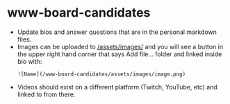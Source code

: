 # www-board-candidates

* Update bios and answer questions that are in the personal markdown files.
* Images can be uploaded to [/assets/images/](https://github.com/OWASP/www-board-candidates/tree/master/assets/images) and you will see a button in the upper right hand corner that says Add file... folder and linked inside bio with:
    ```
    ![Name](/www-board-candidates/assets/images/image.png)
    ```
* Videos should exist on a different platform (Twitch, YouTube, etc) and linked to from there.
